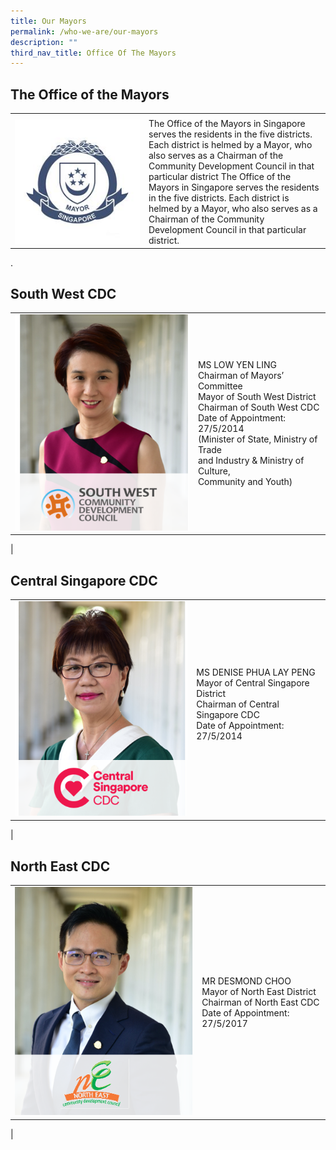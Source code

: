 ```yaml
---
title: Our Mayors
permalink: /who-we-are/our-mayors
description: ""
third_nav_title: Office Of The Mayors
---
```

## The Office of the Mayors
<table border="0" style="border: none;">
        <tbody>
            <tr style="border: none;">
                <td colspan="2" style="border-bottom: none;"></td>
            </tr>
            <tr style="border: none;">
                <td width="200px" style="border-top: none;"><img src="/images/Mayors/mayor-badge-final-01-min.jpg" alt="Office of the Mayors logo" style="width:250px; float:left;right-margin:20px;" /></td>
                <td style="border-top: none;">The Office of the Mayors in Singapore serves the residents in the five districts. Each district is helmed by a Mayor, who also serves as a Chairman of the Community Development Council in that particular district
									The Office of the Mayors in Singapore serves the residents in the five districts. Each district is helmed by a Mayor, who also serves as a Chairman of the Community Development Council in that particular district.</td>
            </tr>
	</tbody>
    </table>
.

## South West CDC

|  |  | 
| -------- | -------- | 
| ![Chairman Mayor Low Yen Ling](/images/Mayors/low_yen_ling2.png)        | MS LOW YEN LING <br> Chairman of Mayors’ Committee <br> Mayor of South West District <br> Chairman of South West CDC <br> Date of Appointment: 27/5/2014 <br> (Minister of State, Ministry of Trade <br>and Industry & Ministry of Culture, <br>Community and Youth)
|

## Central Singapore CDC

|  |  | 
| -------- | -------- | 
| ![Mayor Denise Phua](/images/Mayors/denise_phua2.png)        | MS DENISE PHUA LAY PENG <br> Mayor of Central Singapore District<br> Chairman of Central Singapore CDC <br> Date of Appointment: 27/5/2014 <br> <br>
|

## North East CDC

|  |  | 
| -------- | -------- | 
| ![Mayor Desmond Choo](/images/Mayors/desmond_choo2.png)        | MR DESMOND CHOO <br> Mayor of North East District<br> Chairman of North East CDC <br> Date of Appointment: 27/5/2017 <br> 
|